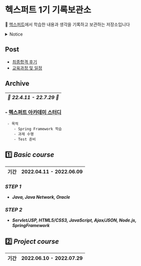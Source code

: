 # 헥스퍼트 1기 기록보관소

🌹 [헥스퍼트](https://www.saramin.co.kr/zf_user/jobs/relay/view?isMypage=no&rec_idx=42519821&recommend_ids=eJxNj8kVw0AMQqvJHaH9nELcfxcZ2%2FHIxw8InozuYNdRlE9%2B7YWHXYJqF%2BIouX3LSnD5fSHpmRzXSRl0b2Xu8OC%2F28qd%2Btr2UOy4JuLdTajVRrFW84U4EV6y2rertg4G14qoTbglOh8kJPIKP1X0niEzIDFViFLu28Hnpyi%2FhR9c2ks7&view_type=search&searchword=%EC%9E%90%EB%B0%94+%EC%9D%80%ED%96%89&searchType=search&gz=1&t_ref_content=generic&t_ref=search&paid_fl=n#seq=0)에서 학습한 내용과 생각을 기록하고 보관하는 저장소입니다

<details>
<summary></r>Notice </summary>
<ul>
<li><a href="">22-04-09 테스트용</a></li>
</ul>
</details>

## Post
- [최종합격 후기](https://github.com/Jinuk93/HecSpurt/blob/master/Post/Before%20start%2C.md)
- [교육과정 및 일정](https://github.com/Jinuk93/HecSpurt/blob/master/Post/curriculum.md)

## Archive

|***🌼 22.4.11 - 22.7.29 🌼***|
|---|

### - [헥스퍼트 아카데미 스터디]()
     - 목적
        - Spring Framework 학습
        - 과제 수행
        - Test 준비
 
## 1️⃣ ***Basic course*** 

|기간|2022.04.11 - 2022.06.09|
|---|---|

### ***STEP 1***
- ***Java, Java Network, Oracle***

### ***STEP 2***
- ***Servlet/JSP, HTML5/CSS3, JavaScript, Ajax/JSON, Node.js, SpringFramework***

## 2️⃣ ***Project course***

|기간|2022.06.10 - 2022.07.29|
|---|---|
